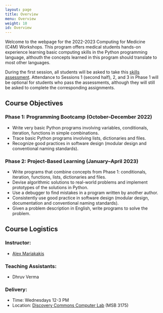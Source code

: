 ```yaml
---
layout: page
title: Overview
menu: Overview
weight: 10
id: Overview
---
```


Welcome to the webpage for the 2022-2023 Computing for Medicine (C4M) Workshops.
This program offers medical students hands-on experience learning basic computing skills in the Python programming language, althouth the concepts learned in this program should translate to most other languages.

During the first session, all students will be asked to take this [skills assessment](https://colab.research.google.com/github/C4M-UofT/C4M-UofT.github.io/blob/master/notebooks/c4m_intro_quiz.ipynb). 
Attendance to Sessions 1 (second half), 2, and 3 in Phase 1 will be optional for students who pass the assessments, although they will still be asked to complete the corresponding assignments.

## Course Objectives

### Phase 1: Programming Bootcamp (October–December 2022)
- Write very basic Python programs involving variables, conditionals, iteration, functions in simple combinations.
- Trace basic Python programs involving lists, dictionaries and files.
- Recognize good practices in software design (modular design and conventional naming standards).

### Phase 2: Project-Based Learning (January–April 2023)
- Write programs that combine concepts from Phase 1: conditionals, iteration, functions, lists, dictionaries and files.
- Devise algorithmic solutions to real-world problems and implement prototypes of the solutions in Python.
- Use a debugger to find mistakes in a program written by another author.
- Consistently use good practice in software design (modular design, documentation and conventional naming standards).
- Given a problem description in English, write programs to solve the problem.

## Course Logistics

### Instructor:
- [Alex Mariakakis](https://mariakakis.github.io/)

### Teaching Assistants:
- Dhruv Verma

### Delivery:
- Time: Wednesdays 12-3 PM
- Location: [Discovery Commons Computer Lab](https://dc.med.utoronto.ca/service-provider/discovery-commons) (MSB 3175)
